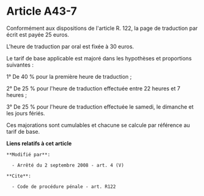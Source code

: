 # Article A43-7

Conformément aux dispositions de l'article R. 122, la page de traduction par écrit est payée 25 euros.

L'heure de traduction par oral est fixée à 30 euros. 

Le tarif de base applicable est majoré dans les hypothèses et proportions suivantes : 

1° De 40 % pour la première heure de traduction ; 

2° De 25 % pour l'heure de traduction effectuée entre 22 heures et 7 heures ; 

3° De 25 % pour l'heure de traduction effectuée le samedi, le dimanche et les jours fériés. 

Ces majorations sont cumulables et chacune se calcule par référence au tarif de base.

**Liens relatifs à cet article**

	**Modifié par**:

	  - Arrêté du 2 septembre 2008 - art. 4 (V)

	**Cite**:

	  - Code de procédure pénale - art. R122
